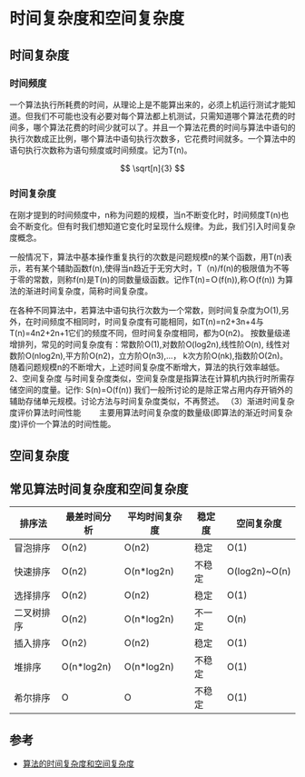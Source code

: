 # 时间复杂度和空间复杂度


## 时间复杂度

### 时间频度

一个算法执行所耗费的时间，从理论上是不能算出来的，必须上机运行测试才能知道。但我们不可能也没有必要对每个算法都上机测试，只需知道哪个算法花费的时间多，哪个算法花费的时间少就可以了。并且一个算法花费的时间与算法中语句的执行次数成正比例，哪个算法中语句执行次数多，它花费时间就多。一个算法中的语句执行次数称为语句频度或时间频度。记为T(n)。


$$
\sqrt[n]{3}
$$

### 时间复杂度

在刚才提到的时间频度中，n称为问题的规模，当n不断变化时，时间频度T(n)也会不断变化。但有时我们想知道它变化时呈现什么规律。为此，我们引入时间复杂度概念。

一般情况下，算法中基本操作重复执行的次数是问题规模n的某个函数，用T(n)表示，若有某个辅助函数f(n),使得当n趋近于无穷大时，T（n)/f(n)的极限值为不等于零的常数，则称f(n)是T(n)的同数量级函数。记作T(n)=Ｏ(f(n)),称Ｏ(f(n)) 为算法的渐进时间复杂度，简称时间复杂度。


在各种不同算法中，若算法中语句执行次数为一个常数，则时间复杂度为O(1),另外，在时间频度不相同时，时间复杂度有可能相同，如T(n)=n2+3n+4与T(n)=4n2+2n+1它们的频度不同，但时间复杂度相同，都为O(n2)。 按数量级递增排列，常见的时间复杂度有：常数阶O(1),对数阶O(log2n),线性阶O(n), 线性对数阶O(nlog2n),平方阶O(n2)，立方阶O(n3),...， k次方阶O(nk),指数阶O(2n)。随着问题规模n的不断增大，上述时间复杂度不断增大，算法的执行效率越低。 2、空间复杂度 与时间复杂度类似，空间复杂度是指算法在计算机内执行时所需存储空间的度量。记作: S(n)=O(f(n)) 我们一般所讨论的是除正常占用内存开销外的辅助存储单元规模。讨论方法与时间复杂度类似，不再赘述。
（3）渐进时间复杂度评价算法时间性能 　　主要用算法时间复杂度的数量级(即算法的渐近时间复杂度)评价一个算法的时间性能。

## 空间复杂度




## 常见算法时间复杂度和空间复杂度

|排序法|最差时间分析|	平均时间复杂度	|稳定度|	空间复杂度|
|-|-|-|-|-|
|冒泡排序|	O(n2)|	O(n2)|	稳定	|O(1)|
|快速排序	|O(n2)|	O(n*log2n)	|不稳定|	O(log2n)~O(n)|
|选择排序	|O(n2)|	O(n2)|	稳定|	O(1)|
|二叉树排序|	O(n2)	|O(n*log2n)|	不一定	|O(n)|
|插入排序|O(n2)|	O(n2)|	稳定	|O(1)|
|堆排序|	O(n*log2n)	|O(n*log2n)|	不稳定	|O(1)|
|希尔排序|	O	|O	|不稳定	|O(1)|


## 参考

- [算法的时间复杂度和空间复杂度](http://www.cnblogs.com/songQQ/archive/2009/10/20/1587122.html)
